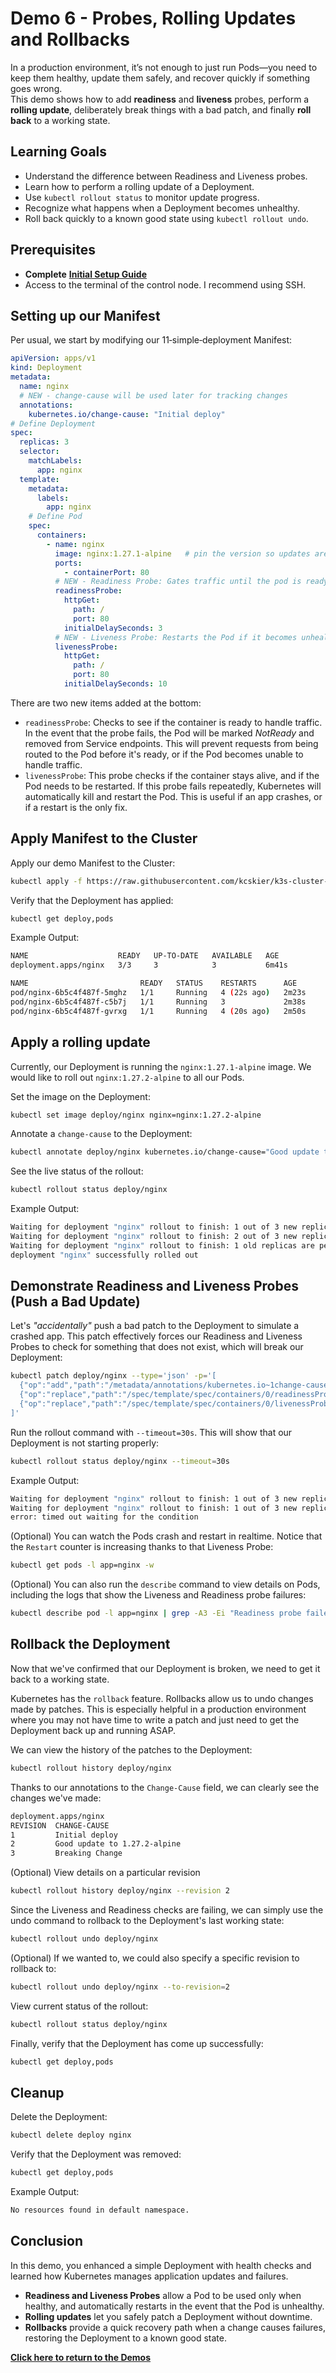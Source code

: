 # Demo 6 - Probes, Rolling Updates and Rollbacks

In a production environment, it’s not enough to just run Pods—you need to keep them healthy, update them safely, and recover quickly if something goes wrong.  
This demo shows how to add **readiness** and **liveness** probes, perform a **rolling update**, deliberately break things with a bad patch, and finally **roll back** to a working state.

## Learning Goals

- Understand the difference between Readiness and Liveness probes.  
- Learn how to perform a rolling update of a Deployment.  
- Use `kubectl rollout status` to monitor update progress.  
- Recognize what happens when a Deployment becomes unhealthy.  
- Roll back quickly to a known good state using `kubectl rollout undo`.  

## Prerequisites

- **Complete** [**Initial Setup Guide**](../00-initial-setup/initial-setup.md)
- Access to the terminal of the control node. I recommend using SSH.

## Setting up our Manifest

Per usual, we start by modifying our 11‑simple‑deployment Manifest:
```yaml
apiVersion: apps/v1
kind: Deployment
metadata:
  name: nginx
  # NEW - change-cause will be used later for tracking changes
  annotations:
    kubernetes.io/change-cause: "Initial deploy"
# Define Deployment
spec:
  replicas: 3
  selector:
    matchLabels:
      app: nginx
  template:
    metadata:
      labels:
        app: nginx
    # Define Pod
    spec:
      containers:
        - name: nginx
          image: nginx:1.27.1-alpine   # pin the version so updates are explicit.
          ports:
            - containerPort: 80
          # NEW - Readiness Probe: Gates traffic until the pod is ready
          readinessProbe:
            httpGet:
              path: /
              port: 80
            initialDelaySeconds: 3
          # NEW - Liveness Probe: Restarts the Pod if it becomes unhealthy
          livenessProbe:
            httpGet:
              path: /
              port: 80
            initialDelaySeconds: 10
```

There are two new items added at the bottom:
- `readinessProbe`: Checks to see if the container is ready to handle traffic. In the event that the probe fails, the Pod will be marked *NotReady* and removed from Service endpoints. This will prevent requests from being routed to the Pod before it's ready, or if the Pod becomes unable to handle traffic.
- `livenessProbe`: This probe checks if the container stays alive, and if the Pod needs to be restarted. If this probe fails repeatedly, Kubernetes will automatically kill and restart the Pod. This is useful if an app crashes, or if a restart is the only fix.

## Apply Manifest to the Cluster
Apply our demo Manifest to the Cluster:
```bash
kubectl apply -f https://raw.githubusercontent.com/kcskier/k3s-cluster-demo/main/manifests/demo/60-rolling_updates.yaml
```

Verify that the Deployment has applied:
```bash
kubectl get deploy,pods
```

Example Output:
```bash
NAME                    READY   UP-TO-DATE   AVAILABLE   AGE
deployment.apps/nginx   3/3     3            3           6m41s

NAME                         READY   STATUS    RESTARTS      AGE
pod/nginx-6b5c4f487f-5mghz   1/1     Running   4 (22s ago)   2m23s
pod/nginx-6b5c4f487f-c5b7j   1/1     Running   3             2m38s
pod/nginx-6b5c4f487f-gvrxg   1/1     Running   4 (20s ago)   2m50s
```

## Apply a rolling update
Currently, our Deployment is running the `nginx:1.27.1-alpine` image. We would like to roll out `nginx:1.27.2-alpine` to all our Pods.

Set the image on the Deployment:
```bash
kubectl set image deploy/nginx nginx=nginx:1.27.2-alpine
```

Annotate a `change-cause` to the Deployment:
```bash
kubectl annotate deploy/nginx kubernetes.io/change-cause="Good update to 1.27.2-alpine"
```

See the live status of the rollout:
```bash
kubectl rollout status deploy/nginx
```

Example Output:
```bash
Waiting for deployment "nginx" rollout to finish: 1 out of 3 new replicas have been updated...
Waiting for deployment "nginx" rollout to finish: 2 out of 3 new replicas have been updated...
Waiting for deployment "nginx" rollout to finish: 1 old replicas are pending termination...
deployment "nginx" successfully rolled out
```

## Demonstrate Readiness and Liveness Probes (Push a Bad Update)
Let's *"accidentally"* push a bad patch to the Deployment to simulate a crashed app. This patch effectively forces our Readiness and Liveness Probes to check for something that does not exist, which will break our Deployment:

```bash
kubectl patch deploy/nginx --type='json' -p='[
  {"op":"add","path":"/metadata/annotations/kubernetes.io~1change-cause","value":"Breaking Change"},
  {"op":"replace","path":"/spec/template/spec/containers/0/readinessProbe/httpGet/path","value":"/nope"},
  {"op":"replace","path":"/spec/template/spec/containers/0/livenessProbe/httpGet/path","value":"/nope"}
]'
```

Run the rollout command with  `--timeout=30s`. This will show that our Deployment is not starting properly:
```bash
kubectl rollout status deploy/nginx --timeout=30s
```

Example Output:
```bash
Waiting for deployment "nginx" rollout to finish: 1 out of 3 new replicas have been updated...
Waiting for deployment "nginx" rollout to finish: 1 out of 3 new replicas have been updated...
error: timed out waiting for the condition
```

(Optional) You can watch the Pods crash and restart in realtime. Notice that the `Restart` counter is increasing thanks to that Liveness Probe:
```bash
kubectl get pods -l app=nginx -w
```

(Optional) You can also run the `describe` command to view details on Pods, including the logs that show the Liveness and Readiness probe failures:
```bash
kubectl describe pod -l app=nginx | grep -A3 -Ei "Readiness probe failed|Liveness probe failed"
```

## Rollback the Deployment
Now that we've confirmed that our Deployment is broken, we need to get it back to a working state.

Kubernetes has the `rollback` feature. Rollbacks allow us to undo changes made by patches. This is especially helpful in a production environment where you may not have time to write a patch and just need to get the Deployment back up and running ASAP.

We can view the history of the patches to the Deployment:
```bash
kubectl rollout history deploy/nginx
```

Thanks to our annotations to the `Change-Cause` field, we can clearly see the changes we've made:
```bash
deployment.apps/nginx 
REVISION  CHANGE-CAUSE
1         Initial deploy
2         Good update to 1.27.2-alpine
3         Breaking Change
```

(Optional) View details on a particular revision
```bash
kubectl rollout history deploy/nginx --revision 2
```

Since the Liveness and Readiness checks are failing, we can simply use the undo command to rollback to the Deployment's last working state:
```bash
kubectl rollout undo deploy/nginx
```

(Optional) If we wanted to, we could also specify a specific revision to rollback to:
```bash
kubectl rollout undo deploy/nginx --to-revision=2
```

View current status of the rollout:
```bash
kubectl rollout status deploy/nginx
```

Finally, verify that the Deployment has come up successfully:
```bash
kubectl get deploy,pods
```

## Cleanup
Delete the Deployment:
```bash
kubectl delete deploy nginx
```

Verify that the Deployment was removed:
```bash
kubectl get deploy,pods
```

Example Output:
```bash
No resources found in default namespace.
```

## Conclusion

In this demo, you enhanced a simple Deployment with health checks and learned how Kubernetes manages application updates and failures.

- **Readiness and Liveness Probes** allow a Pod to be used only when healthy, and automatically restarts in the event that the Pod is unhealthy.
- **Rolling updates** let you safely patch a Deployment without downtime.  
- **Rollbacks** provide a quick recovery path when a change causes failures, restoring the Deployment to a known good state.

[**Click here to return to the Demos**](../README.md#demos)